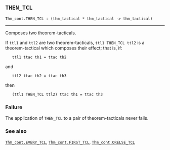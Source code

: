 ## `THEN_TCL`

``` hol4
Thm_cont.THEN_TCL : (thm_tactical * thm_tactical -> thm_tactical)
```

------------------------------------------------------------------------

Composes two theorem-tacticals.

If `ttl1` and `ttl2` are two theorem-tacticals, `ttl1 THEN_TCL ttl2` is
a theorem-tactical which composes their effect; that is, if:

``` hol4
   ttl1 ttac th1 = ttac th2
```

and

``` hol4
   ttl2 ttac th2 = ttac th3
```

then

``` hol4
   (ttl1 THEN_TCL ttl2) ttac th1 = ttac th3
```

### Failure

The application of `THEN_TCL` to a pair of theorem-tacticals never
fails.

### See also

[`Thm_cont.EVERY_TCL`](#Thm_cont.EVERY_TCL),
[`Thm_cont.FIRST_TCL`](#Thm_cont.FIRST_TCL),
[`Thm_cont.ORELSE_TCL`](#Thm_cont.ORELSE_TCL)
